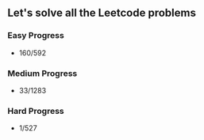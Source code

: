 
## Let's solve all the Leetcode problems

### Easy Progress
* 160/592

### Medium Progress
* 33/1283

### Hard Progress
* 1/527
